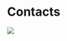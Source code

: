 # Contacts
[![](https://visitcount.itsvg.in/api?id=HoaNopro&label=Profile%20Views&color=10&icon=2&pretty=true)](https://visitcount.itsvg.in)
